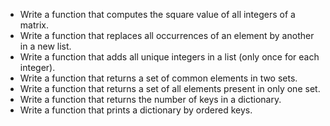 - Write a function that computes the square value of all integers of a matrix.  
- Write a function that replaces all occurrences of an element by another in a new list.  
- Write a function that adds all unique integers in a list (only once for each integer).  
- Write a function that returns a set of common elements in two sets.  
- Write a function that returns a set of all elements present in only one set.  
- Write a function that returns the number of keys in a dictionary.  
- Write a function that prints a dictionary by ordered keys.  
